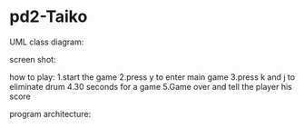 # pd2-Taiko

UML class diagram:

screen shot:


how to play:
1.start the game
2.press y to enter main game
3.press k and j to eliminate drum
4.30 seconds for a game
5.Game over and tell the player his score

program architecture:
